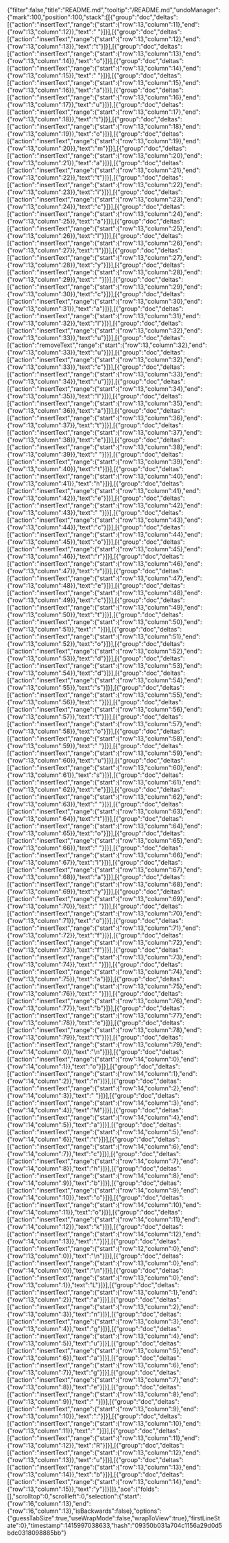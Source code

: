 {"filter":false,"title":"README.md","tooltip":"/README.md","undoManager":{"mark":100,"position":100,"stack":[[{"group":"doc","deltas":[{"action":"insertText","range":{"start":{"row":13,"column":11},"end":{"row":13,"column":12}},"text":" "}]}],[{"group":"doc","deltas":[{"action":"insertText","range":{"start":{"row":13,"column":12},"end":{"row":13,"column":13}},"text":"t"}]}],[{"group":"doc","deltas":[{"action":"insertText","range":{"start":{"row":13,"column":13},"end":{"row":13,"column":14}},"text":"o"}]}],[{"group":"doc","deltas":[{"action":"insertText","range":{"start":{"row":13,"column":14},"end":{"row":13,"column":15}},"text":" "}]}],[{"group":"doc","deltas":[{"action":"insertText","range":{"start":{"row":13,"column":15},"end":{"row":13,"column":16}},"text":"a"}]}],[{"group":"doc","deltas":[{"action":"insertText","range":{"start":{"row":13,"column":16},"end":{"row":13,"column":17}},"text":"u"}]}],[{"group":"doc","deltas":[{"action":"insertText","range":{"start":{"row":13,"column":17},"end":{"row":13,"column":18}},"text":"t"}]}],[{"group":"doc","deltas":[{"action":"insertText","range":{"start":{"row":13,"column":18},"end":{"row":13,"column":19}},"text":"o"}]}],[{"group":"doc","deltas":[{"action":"insertText","range":{"start":{"row":13,"column":19},"end":{"row":13,"column":20}},"text":"m"}]}],[{"group":"doc","deltas":[{"action":"insertText","range":{"start":{"row":13,"column":20},"end":{"row":13,"column":21}},"text":"a"}]}],[{"group":"doc","deltas":[{"action":"insertText","range":{"start":{"row":13,"column":21},"end":{"row":13,"column":22}},"text":"t"}]}],[{"group":"doc","deltas":[{"action":"insertText","range":{"start":{"row":13,"column":22},"end":{"row":13,"column":23}},"text":"i"}]}],[{"group":"doc","deltas":[{"action":"insertText","range":{"start":{"row":13,"column":23},"end":{"row":13,"column":24}},"text":"c"}]}],[{"group":"doc","deltas":[{"action":"insertText","range":{"start":{"row":13,"column":24},"end":{"row":13,"column":25}},"text":"a"}]}],[{"group":"doc","deltas":[{"action":"insertText","range":{"start":{"row":13,"column":25},"end":{"row":13,"column":26}},"text":"l"}]}],[{"group":"doc","deltas":[{"action":"insertText","range":{"start":{"row":13,"column":26},"end":{"row":13,"column":27}},"text":"l"}]}],[{"group":"doc","deltas":[{"action":"insertText","range":{"start":{"row":13,"column":27},"end":{"row":13,"column":28}},"text":"y"}]}],[{"group":"doc","deltas":[{"action":"insertText","range":{"start":{"row":13,"column":28},"end":{"row":13,"column":29}},"text":" "}]}],[{"group":"doc","deltas":[{"action":"insertText","range":{"start":{"row":13,"column":29},"end":{"row":13,"column":30}},"text":"c"}]}],[{"group":"doc","deltas":[{"action":"insertText","range":{"start":{"row":13,"column":30},"end":{"row":13,"column":31}},"text":"a"}]}],[{"group":"doc","deltas":[{"action":"insertText","range":{"start":{"row":13,"column":31},"end":{"row":13,"column":32}},"text":"l"}]}],[{"group":"doc","deltas":[{"action":"insertText","range":{"start":{"row":13,"column":32},"end":{"row":13,"column":33}},"text":"u"}]}],[{"group":"doc","deltas":[{"action":"removeText","range":{"start":{"row":13,"column":32},"end":{"row":13,"column":33}},"text":"u"}]}],[{"group":"doc","deltas":[{"action":"insertText","range":{"start":{"row":13,"column":32},"end":{"row":13,"column":33}},"text":"c"}]}],[{"group":"doc","deltas":[{"action":"insertText","range":{"start":{"row":13,"column":33},"end":{"row":13,"column":34}},"text":"u"}]}],[{"group":"doc","deltas":[{"action":"insertText","range":{"start":{"row":13,"column":34},"end":{"row":13,"column":35}},"text":"l"}]}],[{"group":"doc","deltas":[{"action":"insertText","range":{"start":{"row":13,"column":35},"end":{"row":13,"column":36}},"text":"a"}]}],[{"group":"doc","deltas":[{"action":"insertText","range":{"start":{"row":13,"column":36},"end":{"row":13,"column":37}},"text":"t"}]}],[{"group":"doc","deltas":[{"action":"insertText","range":{"start":{"row":13,"column":37},"end":{"row":13,"column":38}},"text":"e"}]}],[{"group":"doc","deltas":[{"action":"insertText","range":{"start":{"row":13,"column":38},"end":{"row":13,"column":39}},"text":" "}]}],[{"group":"doc","deltas":[{"action":"insertText","range":{"start":{"row":13,"column":39},"end":{"row":13,"column":40}},"text":"t"}]}],[{"group":"doc","deltas":[{"action":"insertText","range":{"start":{"row":13,"column":40},"end":{"row":13,"column":41}},"text":"h"}]}],[{"group":"doc","deltas":[{"action":"insertText","range":{"start":{"row":13,"column":41},"end":{"row":13,"column":42}},"text":"e"}]}],[{"group":"doc","deltas":[{"action":"insertText","range":{"start":{"row":13,"column":42},"end":{"row":13,"column":43}},"text":" "}]}],[{"group":"doc","deltas":[{"action":"insertText","range":{"start":{"row":13,"column":43},"end":{"row":13,"column":44}},"text":"c"}]}],[{"group":"doc","deltas":[{"action":"insertText","range":{"start":{"row":13,"column":44},"end":{"row":13,"column":45}},"text":"o"}]}],[{"group":"doc","deltas":[{"action":"insertText","range":{"start":{"row":13,"column":45},"end":{"row":13,"column":46}},"text":"r"}]}],[{"group":"doc","deltas":[{"action":"insertText","range":{"start":{"row":13,"column":46},"end":{"row":13,"column":47}},"text":"r"}]}],[{"group":"doc","deltas":[{"action":"insertText","range":{"start":{"row":13,"column":47},"end":{"row":13,"column":48}},"text":"e"}]}],[{"group":"doc","deltas":[{"action":"insertText","range":{"start":{"row":13,"column":48},"end":{"row":13,"column":49}},"text":"c"}]}],[{"group":"doc","deltas":[{"action":"insertText","range":{"start":{"row":13,"column":49},"end":{"row":13,"column":50}},"text":"t"}]}],[{"group":"doc","deltas":[{"action":"insertText","range":{"start":{"row":13,"column":50},"end":{"row":13,"column":51}},"text":" "}]}],[{"group":"doc","deltas":[{"action":"insertText","range":{"start":{"row":13,"column":51},"end":{"row":13,"column":52}},"text":"o"}]}],[{"group":"doc","deltas":[{"action":"insertText","range":{"start":{"row":13,"column":52},"end":{"row":13,"column":53}},"text":"d"}]}],[{"group":"doc","deltas":[{"action":"insertText","range":{"start":{"row":13,"column":53},"end":{"row":13,"column":54}},"text":"d"}]}],[{"group":"doc","deltas":[{"action":"insertText","range":{"start":{"row":13,"column":54},"end":{"row":13,"column":55}},"text":"s"}]}],[{"group":"doc","deltas":[{"action":"insertText","range":{"start":{"row":13,"column":55},"end":{"row":13,"column":56}},"text":" "}]}],[{"group":"doc","deltas":[{"action":"insertText","range":{"start":{"row":13,"column":56},"end":{"row":13,"column":57}},"text":"t"}]}],[{"group":"doc","deltas":[{"action":"insertText","range":{"start":{"row":13,"column":57},"end":{"row":13,"column":58}},"text":"o"}]}],[{"group":"doc","deltas":[{"action":"insertText","range":{"start":{"row":13,"column":58},"end":{"row":13,"column":59}},"text":" "}]}],[{"group":"doc","deltas":[{"action":"insertText","range":{"start":{"row":13,"column":59},"end":{"row":13,"column":60}},"text":"u"}]}],[{"group":"doc","deltas":[{"action":"insertText","range":{"start":{"row":13,"column":60},"end":{"row":13,"column":61}},"text":"s"}]}],[{"group":"doc","deltas":[{"action":"insertText","range":{"start":{"row":13,"column":61},"end":{"row":13,"column":62}},"text":"e"}]}],[{"group":"doc","deltas":[{"action":"insertText","range":{"start":{"row":13,"column":62},"end":{"row":13,"column":63}},"text":" "}]}],[{"group":"doc","deltas":[{"action":"insertText","range":{"start":{"row":13,"column":63},"end":{"row":13,"column":64}},"text":"t"}]}],[{"group":"doc","deltas":[{"action":"insertText","range":{"start":{"row":13,"column":64},"end":{"row":13,"column":65}},"text":"o"}]}],[{"group":"doc","deltas":[{"action":"insertText","range":{"start":{"row":13,"column":65},"end":{"row":13,"column":66}},"text":" "}]}],[{"group":"doc","deltas":[{"action":"insertText","range":{"start":{"row":13,"column":66},"end":{"row":13,"column":67}},"text":"l"}]}],[{"group":"doc","deltas":[{"action":"insertText","range":{"start":{"row":13,"column":67},"end":{"row":13,"column":68}},"text":"a"}]}],[{"group":"doc","deltas":[{"action":"insertText","range":{"start":{"row":13,"column":68},"end":{"row":13,"column":69}},"text":"y"}]}],[{"group":"doc","deltas":[{"action":"insertText","range":{"start":{"row":13,"column":69},"end":{"row":13,"column":70}},"text":" "}]}],[{"group":"doc","deltas":[{"action":"insertText","range":{"start":{"row":13,"column":70},"end":{"row":13,"column":71}},"text":"o"}]}],[{"group":"doc","deltas":[{"action":"insertText","range":{"start":{"row":13,"column":71},"end":{"row":13,"column":72}},"text":"f"}]}],[{"group":"doc","deltas":[{"action":"insertText","range":{"start":{"row":13,"column":72},"end":{"row":13,"column":73}},"text":"f"}]}],[{"group":"doc","deltas":[{"action":"insertText","range":{"start":{"row":13,"column":73},"end":{"row":13,"column":74}},"text":" "}]}],[{"group":"doc","deltas":[{"action":"insertText","range":{"start":{"row":13,"column":74},"end":{"row":13,"column":75}},"text":"a"}]}],[{"group":"doc","deltas":[{"action":"insertText","range":{"start":{"row":13,"column":75},"end":{"row":13,"column":76}},"text":" "}]}],[{"group":"doc","deltas":[{"action":"insertText","range":{"start":{"row":13,"column":76},"end":{"row":13,"column":77}},"text":"b"}]}],[{"group":"doc","deltas":[{"action":"insertText","range":{"start":{"row":13,"column":77},"end":{"row":13,"column":78}},"text":"e"}]}],[{"group":"doc","deltas":[{"action":"insertText","range":{"start":{"row":13,"column":78},"end":{"row":13,"column":79}},"text":"t"}]}],[{"group":"doc","deltas":[{"action":"insertText","range":{"start":{"row":13,"column":79},"end":{"row":14,"column":0}},"text":"\n"}]}],[{"group":"doc","deltas":[{"action":"insertText","range":{"start":{"row":14,"column":0},"end":{"row":14,"column":1}},"text":"o"}]}],[{"group":"doc","deltas":[{"action":"insertText","range":{"start":{"row":14,"column":1},"end":{"row":14,"column":2}},"text":"n"}]}],[{"group":"doc","deltas":[{"action":"insertText","range":{"start":{"row":14,"column":2},"end":{"row":14,"column":3}},"text":" "}]}],[{"group":"doc","deltas":[{"action":"insertText","range":{"start":{"row":14,"column":3},"end":{"row":14,"column":4}},"text":"M"}]}],[{"group":"doc","deltas":[{"action":"insertText","range":{"start":{"row":14,"column":4},"end":{"row":14,"column":5}},"text":"a"}]}],[{"group":"doc","deltas":[{"action":"insertText","range":{"start":{"row":14,"column":5},"end":{"row":14,"column":6}},"text":"t"}]}],[{"group":"doc","deltas":[{"action":"insertText","range":{"start":{"row":14,"column":6},"end":{"row":14,"column":7}},"text":"c"}]}],[{"group":"doc","deltas":[{"action":"insertText","range":{"start":{"row":14,"column":7},"end":{"row":14,"column":8}},"text":"h"}]}],[{"group":"doc","deltas":[{"action":"insertText","range":{"start":{"row":14,"column":8},"end":{"row":14,"column":9}},"text":"b"}]}],[{"group":"doc","deltas":[{"action":"insertText","range":{"start":{"row":14,"column":9},"end":{"row":14,"column":10}},"text":"o"}]}],[{"group":"doc","deltas":[{"action":"insertText","range":{"start":{"row":14,"column":10},"end":{"row":14,"column":11}},"text":"o"}]}],[{"group":"doc","deltas":[{"action":"insertText","range":{"start":{"row":14,"column":11},"end":{"row":14,"column":12}},"text":"k"}]}],[{"group":"doc","deltas":[{"action":"insertText","range":{"start":{"row":14,"column":12},"end":{"row":14,"column":13}},"text":"."}]}],[{"group":"doc","deltas":[{"action":"insertText","range":{"start":{"row":12,"column":0},"end":{"row":13,"column":0}},"text":"\n"}]}],[{"group":"doc","deltas":[{"action":"insertText","range":{"start":{"row":13,"column":0},"end":{"row":14,"column":0}},"text":"\n"}]}],[{"group":"doc","deltas":[{"action":"insertText","range":{"start":{"row":13,"column":0},"end":{"row":13,"column":1}},"text":"L"}]}],[{"group":"doc","deltas":[{"action":"insertText","range":{"start":{"row":13,"column":1},"end":{"row":13,"column":2}},"text":"a"}]}],[{"group":"doc","deltas":[{"action":"insertText","range":{"start":{"row":13,"column":2},"end":{"row":13,"column":3}},"text":"n"}]}],[{"group":"doc","deltas":[{"action":"insertText","range":{"start":{"row":13,"column":3},"end":{"row":13,"column":4}},"text":"g"}]}],[{"group":"doc","deltas":[{"action":"insertText","range":{"start":{"row":13,"column":4},"end":{"row":13,"column":5}},"text":"u"}]}],[{"group":"doc","deltas":[{"action":"insertText","range":{"start":{"row":13,"column":5},"end":{"row":13,"column":6}},"text":"a"}]}],[{"group":"doc","deltas":[{"action":"insertText","range":{"start":{"row":13,"column":6},"end":{"row":13,"column":7}},"text":"g"}]}],[{"group":"doc","deltas":[{"action":"insertText","range":{"start":{"row":13,"column":7},"end":{"row":13,"column":8}},"text":"e"}]}],[{"group":"doc","deltas":[{"action":"insertText","range":{"start":{"row":13,"column":8},"end":{"row":13,"column":9}},"text":" "}]}],[{"group":"doc","deltas":[{"action":"insertText","range":{"start":{"row":13,"column":9},"end":{"row":13,"column":10}},"text":":"}]}],[{"group":"doc","deltas":[{"action":"insertText","range":{"start":{"row":13,"column":10},"end":{"row":13,"column":11}},"text":" "}]}],[{"group":"doc","deltas":[{"action":"insertText","range":{"start":{"row":13,"column":11},"end":{"row":13,"column":12}},"text":"R"}]}],[{"group":"doc","deltas":[{"action":"insertText","range":{"start":{"row":13,"column":12},"end":{"row":13,"column":13}},"text":"u"}]}],[{"group":"doc","deltas":[{"action":"insertText","range":{"start":{"row":13,"column":13},"end":{"row":13,"column":14}},"text":"b"}]}],[{"group":"doc","deltas":[{"action":"insertText","range":{"start":{"row":13,"column":14},"end":{"row":13,"column":15}},"text":"y"}]}]]},"ace":{"folds":[],"scrolltop":0,"scrollleft":0,"selection":{"start":{"row":16,"column":13},"end":{"row":16,"column":13},"isBackwards":false},"options":{"guessTabSize":true,"useWrapMode":false,"wrapToView":true},"firstLineState":0},"timestamp":1415997038633,"hash":"09350b031a704c1156a29d0d5bdc0318098885bb"}